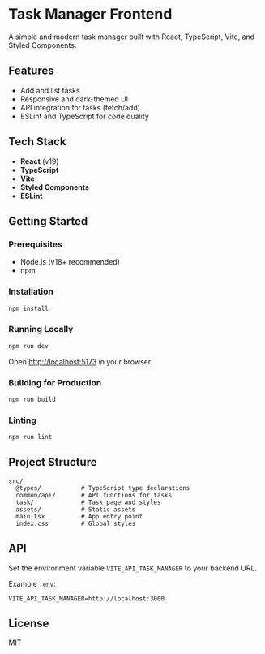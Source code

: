 
# Task Manager Frontend

A simple and modern task manager built with React, TypeScript, Vite, and Styled Components.

## Features

- Add and list tasks
- Responsive and dark-themed UI
- API integration for tasks (fetch/add)
- ESLint and TypeScript for code quality

## Tech Stack

- **React** (v19)
- **TypeScript**
- **Vite**
- **Styled Components**
- **ESLint**

## Getting Started

### Prerequisites

- Node.js (v18+ recommended)
- npm

### Installation

```bash
npm install
```

### Running Locally

```bash
npm run dev
```

Open [http://localhost:5173](http://localhost:5173) in your browser.

### Building for Production

```bash
npm run build
```

### Linting

```bash
npm run lint
```

## Project Structure

```
src/
  @types/           # TypeScript type declarations
  common/api/       # API functions for tasks
  task/             # Task page and styles
  assets/           # Static assets
  main.tsx          # App entry point
  index.css         # Global styles
```

## API

Set the environment variable `VITE_API_TASK_MANAGER` to your backend URL.

Example `.env`:

```
VITE_API_TASK_MANAGER=http://localhost:3000
```

## License

MIT
